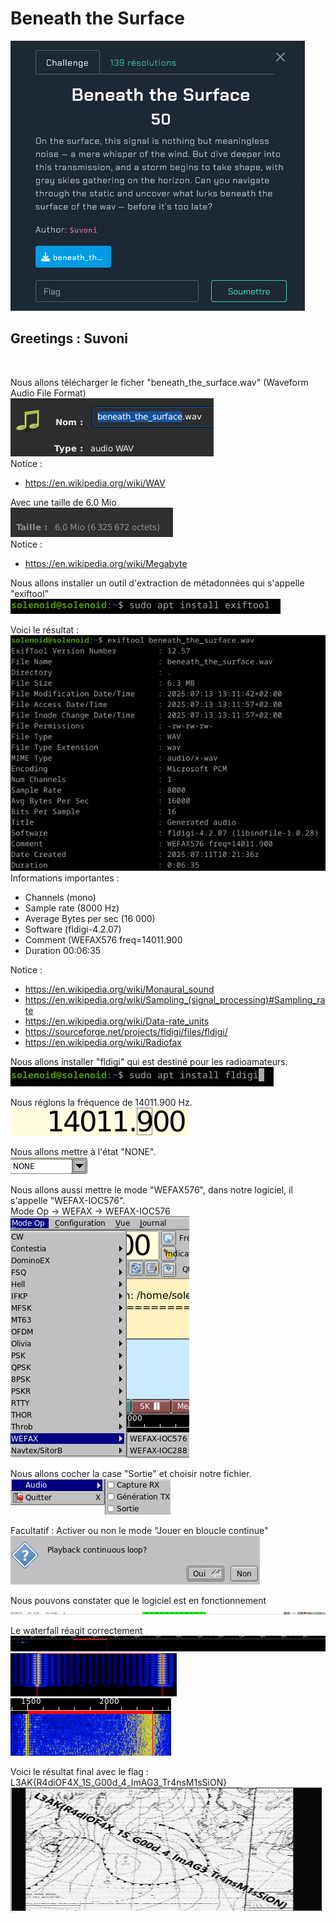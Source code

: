 # Beneath the Surface
<img src="images/img1.png"></img>

<h2>Greetings : Suvoni</h2></br>

Nous allons télécharger le ficher "beneath_the_surface.wav" (Waveform Audio File Format)</br>
<img src="images/img2.png"></img></br>
Notice :</br>
- https://en.wikipedia.org/wiki/WAV</br>

Avec une taille de 6.0 Mio</br>
<img src="images/img3.png"></img></br>
Notice :</br>
- https://en.wikipedia.org/wiki/Megabyte

Nous allons installer un outil d'extraction de métadonnées qui s'appelle "exiftool"</br>
<img src="images/img5.png"></img></br>

Voici le résultat :</br>
<img src="images/img4.png"></img></br>
Informations importantes :</br>
- Channels (mono)</br>
- Sample rate (8000 Hz)</br>
- Average Bytes per sec (16 000)</br>
- Software (fldigi-4.2.07)</br>
- Comment (WEFAX576 freq=14011.900</br>
- Duration 00:06:35</br>

Notice :</br>
- https://en.wikipedia.org/wiki/Monaural_sound</br>
- https://en.wikipedia.org/wiki/Sampling_(signal_processing)#Sampling_rate</br>
- https://en.wikipedia.org/wiki/Data-rate_units</br>
- https://sourceforge.net/projects/fldigi/files/fldigi/</br>
- https://en.wikipedia.org/wiki/Radiofax</br>

Nous allons installer "fldigi" qui est destiné pour les radioamateurs.</br>
<img src="images/img6.png"></img></br>

Nous réglons la fréquence de 14011.900 Hz.</br>
<img src="images/img10.png"></img></br>

Nous allons mettre à l'état "NONE".</br>
<img src="images/img11.png"></img></br>

Nous allons aussi mettre le mode "WEFAX576", dans notre logiciel, il s'appelle "WEFAX-IOC576".</br>
Mode Op -> WEFAX -> WEFAX-IOC576</br>
<img src="images/img12.png"></img></br>

Nous allons cocher la case "Sortie" et choisir notre fichier.</br>
<img src="images/img13.png"></img></br>

Facultatif : Activer ou non le mode "Jouer en bloucle continue"</br>
<img src="images/img14.png"></img></br>

Nous pouvons constater que le logiciel est en fonctionnement</br>
<img src="images/img20.png"></img></br>

Le waterfall réagit correctement</br>
<img src="images/img15.png"></img></br>
<img src="images/img16.png"></img></br>
<img src="images/img17.png"></img></br>

Voici le résultat final avec le flag : L3AK{R4diOF4X_1S_G00d_4_ImAG3_Tr4nsM1sSiON}</br>
<img src="images/img21.png"></img></br>
